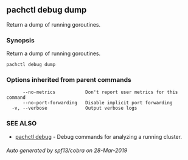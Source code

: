 ## pachctl debug dump

Return a dump of running goroutines.

### Synopsis


Return a dump of running goroutines.

```
pachctl debug dump
```

### Options inherited from parent commands

```
      --no-metrics           Don't report user metrics for this command
      --no-port-forwarding   Disable implicit port forwarding
  -v, --verbose              Output verbose logs
```

### SEE ALSO
* [pachctl debug](pachctl_debug.md)	 - Debug commands for analyzing a running cluster.

###### Auto generated by spf13/cobra on 28-Mar-2019
